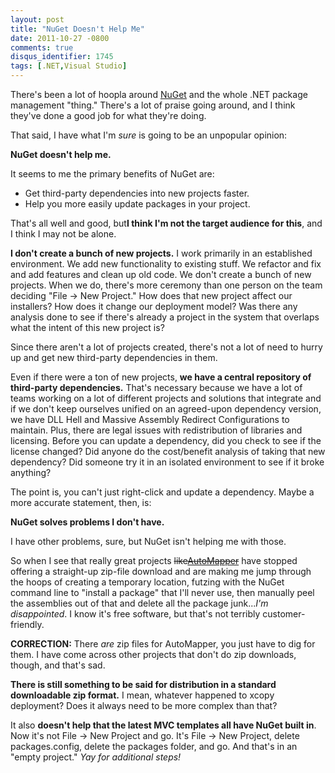 ```yaml
---
layout: post
title: "NuGet Doesn't Help Me"
date: 2011-10-27 -0800
comments: true
disqus_identifier: 1745
tags: [.NET,Visual Studio]
---
```

There's been a lot of hoopla around [NuGet](http://nuget.codeplex.com/)
and the whole .NET package management "thing." There's a lot of praise
going around, and I think they've done a good job for what they're
doing.

That said, I have what I'm *sure* is going to be an unpopular opinion:

**NuGet doesn't help me.**

It seems to me the primary benefits of NuGet are:

-   Get third-party dependencies into new projects faster.
-   Help you more easily update packages in your project.

That's all well and good, but**I think I'm not the target audience for
this**, and I think I may not be alone.

**I don't create a bunch of new projects.** I work primarily in an
established environment. We add new functionality to existing stuff. We
refactor and fix and add features and clean up old code. We don't create
a bunch of new projects. When we do, there's more ceremony than one
person on the team deciding "File -\> New Project." How does that new
project affect our installers? How does it change our deployment model?
Was there any analysis done to see if there's already a project in the
system that overlaps what the intent of this new project is?

Since there aren't a lot of projects created, there's not a lot of need
to hurry up and get new third-party dependencies in them.

Even if there were a ton of new projects, **we have a central repository
of third-party dependencies.** That's necessary because we have a lot of
teams working on a lot of different projects and solutions that
integrate and if we don't keep ourselves unified on an agreed-upon
dependency version, we have DLL Hell and Massive Assembly Redirect
Configurations to maintain. Plus, there are legal issues with
redistribution of libraries and licensing. Before you can update a
dependency, did you check to see if the license changed? Did anyone do
the cost/benefit analysis of taking that new dependency? Did someone try
it in an isolated environment to see if it broke anything?

The point is, you can't just right-click and update a dependency. Maybe
a more accurate statement, then, is:

**NuGet solves problems I don't have.**

I have other problems, sure, but NuGet isn't helping me with those.

So when I see that really great projects
~~like~~[~~AutoMapper~~](http://automapper.org/) have stopped offering a
straight-up zip-file download and are making me jump through the hoops
of creating a temporary location, futzing with the NuGet command line to
"install a package" that I'll never use, then manually peel the
assemblies out of that and delete all the package junk...*I'm
disappointed*. I know it's free software, but that's not terribly
customer-friendly.

**CORRECTION:** There *are* zip files for AutoMapper, you just have to
dig for them. I have come across other projects that don't do zip
downloads, though, and that's sad.

**There is still something to be said for distribution in a standard
downloadable zip format.** I mean, whatever happened to xcopy
deployment? Does it always need to be more complex than that?

It also **doesn't help that the latest MVC templates all have NuGet
built in**. Now it's not File -\> New Project and go. It's File -\> New
Project, delete packages.config, delete the packages folder, and go. And
that's in an "empty project." *Yay for additional steps!*

